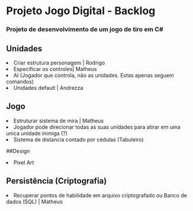 # Projeto Jogo Digital - Backlog

### Projeto de desenvolvimento de um jogo de tiro em C#

## Unidades
<li>Criar estrutura personagem | Rodrigo </li>
<li>Especificar os controles| Matheus</li> 
<li>AI (Jogador que controla, não as unidades. Estas apenas seguem comandos)</li>
<li>Unidades default | Andrezza</li>


## Jogo
<li>Estruturar sistema de mira | Matheus</li>
<li>Jogador pode direcionar todas as suas unidades para atirar em uma unica unidade inimiga (?)</li>
<li>Sistema de distancia contado por cédulas (Tabuleiro)</li>

##Design
<li> Pixel Art</li>

## Persistência (Criptografia)
<li> Recuperar pontos de habilidade em arquivo criptografado ou Banco de dados (SQL) | Matheus</li>

